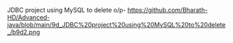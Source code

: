  JDBC project using MySQL to delete o/p- https://github.com/Bharath-HD/Advanced-java/blob/main/9d_JDBC%20project%20using%20MySQL%20to%20delete_/b9d2.png
